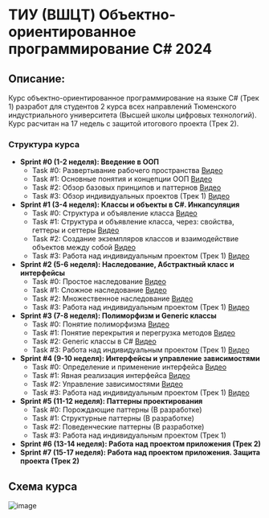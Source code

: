 # ТИУ (ВШЦT) Объектно-ориентированное программирование C# 2024
## Описание:
Курс объектно-ориентированное программирование на языке C# (Трек 1) разработ для студентов 2 курса всех направлений Тюменского индустриального университета (Высшей школы цифровых технологий). Курс расчитан на 17 недель с защитой итогового проекта (Трек 2).

### Структура курса
* **Sprint #0 (1-2 неделя): Введение в ООП**
  * Task #0: Развертывание рабочего пространства [Видео](https://drive.google.com/file/d/1bmRf85UCMqFtBFmFwPO5en4IykpcnnGC/view?usp=sharing)   
  * Task #1: Основные понятия и концепции ООП [Видео](https://drive.google.com/file/d/1w9ujx8oa3AQtShyjaRHFH8TnEOsyVPoZ/view?usp=sharing)   
  * Task #2: Обзор базовых принципов и паттернов [Видео](https://drive.google.com/file/d/1NDa5g_SvVFbJ5CkKj5WZjy5cyjAEJeOd/view?usp=sharing)   
  * Task #3: Обзор индивидуальных проектов (Трек 1) [Видео](https://drive.google.com/file/d/1bWyVDRZ7ZisdUzMavp0kACz5E1QLCy4o/view?usp=sharing)
* **Sprint #1 (3-4 неделя): Классы и объекты в C#. Инкапсуляция**
  * Task #0: Структура и объявление класса [Видео](https://drive.google.com/file/d/1Wf1sDOJFhPMsKDAOQK4JBQ3FfWLfwKgG/view?usp=sharing)
  * Task #1: Структура и объявление класса, через: свойства, геттеры и сеттеры [Видео](https://drive.google.com/file/d/1zHRud6p2CVXr_Fc3SJ0lPHbVfgCaczB6/view?usp=sharing)
  * Task #2: Создание экземпляров классов и взаимодействие объектов между собой [Видео](https://drive.google.com/file/d/1vw3lOhmPH80JbVX56qe2bvcgk9YN8r8_/view?usp=sharing)
  * Task #3: Работа над индивидуальным проектом (Трек 1) [Видео](https://drive.google.com/file/d/1MSF4jFhtrnGUL9VbXdU5fCpjIMFPITM-/view?usp=sharing)
* **Sprint #2 (5-6 неделя): Наследование, Абстрактный класс и интерфейсы**
  * Task #0: Простое наследование [Видео](https://drive.google.com/file/d/1Yfbsb4tczon-ay6TfWeS2tUEznr5Ulq4/view?usp=sharing)
  * Task #1: Сложное наследование [Видео](https://drive.google.com/file/d/123oo5SJKVgJ0NgoI3o378gWHtKzqNOW1/view?usp=sharing)
  * Task #2: Множественное наследование [Видео](https://drive.google.com/file/d/1zaMu-GNQohwLu34bE9f32FTlPeIm5GdQ/view?usp=sharing)
  * Task #3: Работа над индивидуальным проектом (Трек 1) [Видео](https://drive.google.com/file/d/15tGrlbk0qasaJOUaSrGsGCmo5zxVA-_J/view?usp=sharing)
* **Sprint #3 (7-8 неделя): Полиморфизм и Generic классы**
  * Task #0: Понятие полиморфизма [Видео](https://drive.google.com/file/d/1KPr93V8sWgisPeO-9s59VpPr6ll9E6uC/view?usp=sharing)
  * Task #1: Понятие перекрытия и перегрузка методов [Видео](https://drive.google.com/file/d/1Apn7HXv9QHy-DPnB10ncSLH-WGI65pEK/view?usp=sharing)
  * Task #2: Generic классы в C# [Видео](https://drive.google.com/file/d/1dXIJC9TOK0UNz1XYplxUG-ofbu6xvGj5/view?usp=sharing)
  * Task #3: Работа над индивидуальным проектом (Трек 1) [Видео](https://drive.google.com/file/d/1dXIJC9TOK0UNz1XYplxUG-ofbu6xvGj5/view?usp=sharing)
* **Sprint #4 (9-10 неделя): Интерфейсы и управление зависимостями**
  * Task #0: Определение и применение интерфейса [Видео]()
  * Task #1: Явная реализация интерфейса [Видео]()
  * Task #2: Управление зависимостями [Видео]() 
  * Task #3: Работа над индивидуальным проектом (Трек 1) [Видео]()
* **Sprint #5 (11-12 неделя): Паттерны проектирования**
  * Task #0: Порождающие паттерны (В разработке)
  * Task #1: Структурные паттерны (В разработке)
  * Task #2: Поведенческие паттерны (В разработке)
  * Task #3: Работа над индивидуальным проектом (Трек 1)
* **Sprint #6 (13-14 неделя): Работа над проектом приложения (Трек 2)**
* **Sprint #7 (15-17 неделя): Работа над проектом приложения. Защита проекта (Трек 2)**

## Схема курса

![image](https://github.com/user-attachments/assets/f15d0387-0937-4618-bc76-0311845bdb40)
